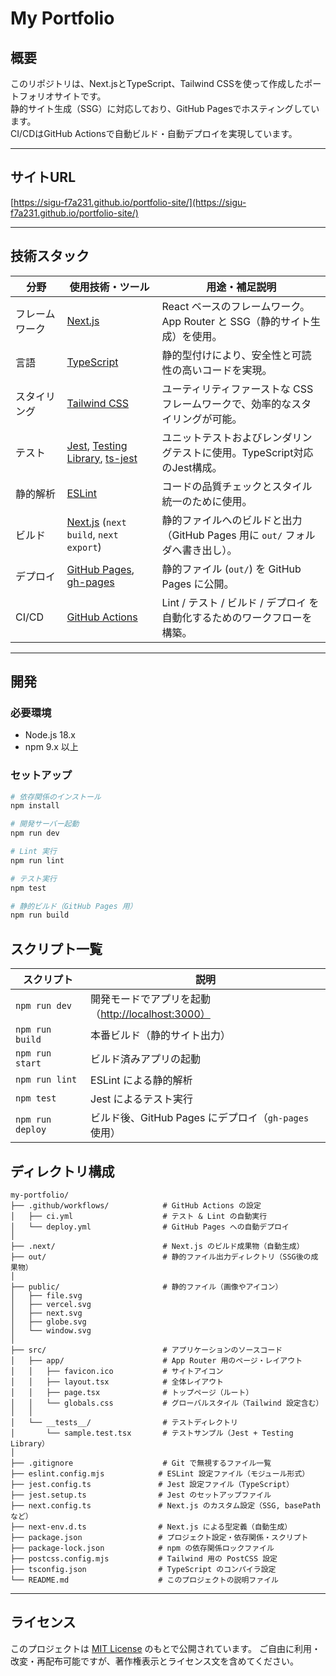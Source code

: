# My Portfolio

## 概要

このリポジトリは、Next.jsとTypeScript、Tailwind CSSを使って作成したポートフォリオサイトです。  
静的サイト生成（SSG）に対応しており、GitHub Pagesでホスティングしています。  
CI/CDはGitHub Actionsで自動ビルド・自動デプロイを実現しています。

---

## サイトURL

[https://sigu-f7a231.github.io/portfolio-site/](https://sigu-f7a231.github.io/portfolio-site/)

---

## 技術スタック


| 分野         | 使用技術・ツール              | 用途・補足説明                                                                 |
|--------------|-------------------------------|--------------------------------------------------------------------------------|
| フレームワーク | [Next.js](https://nextjs.org/) | React ベースのフレームワーク。App Router と SSG（静的サイト生成）を使用。 |
| 言語         | [TypeScript](https://www.typescriptlang.org/) | 静的型付けにより、安全性と可読性の高いコードを実現。                         |
| スタイリング | [Tailwind CSS](https://tailwindcss.com/) | ユーティリティファーストな CSS フレームワークで、効率的なスタイリングが可能。|
| テスト       | [Jest](https://jestjs.io/), [Testing Library](https://testing-library.com/), [ts-jest](https://kulshekhar.github.io/ts-jest/) | ユニットテストおよびレンダリングテストに使用。TypeScript対応のJest構成。     |
| 静的解析     | [ESLint](https://eslint.org/) | コードの品質チェックとスタイル統一のために使用。                            |
| ビルド       | [Next.js](https://nextjs.org/) (`next build`, `next export`) | 静的ファイルへのビルドと出力（GitHub Pages 用に `out/` フォルダへ書き出し）。 |
| デプロイ     | [GitHub Pages](https://pages.github.com/), [gh-pages](https://www.npmjs.com/package/gh-pages) | 静的ファイル (`out/`) を GitHub Pages に公開。                              |
| CI/CD        | [GitHub Actions](https://github.com/features/actions) | Lint / テスト / ビルド / デプロイ を自動化するためのワークフローを構築。     |

---

## 開発

### 必要環境

- Node.js 18.x
- npm 9.x 以上

### セットアップ

```bash
# 依存関係のインストール
npm install

# 開発サーバー起動
npm run dev

# Lint 実行
npm run lint

# テスト実行
npm test

# 静的ビルド（GitHub Pages 用）
npm run build
```


## スクリプト一覧
| スクリプト            | 説明                                                            |
| ---------------- | ------------------------------------------------------------- |
| `npm run dev`    | 開発モードでアプリを起動（[http://localhost:3000）](http://localhost:3000）) |
| `npm run build`  | 本番ビルド（静的サイト出力）                                                |
| `npm run start`  | ビルド済みアプリの起動                                                   |
| `npm run lint`   | ESLint による静的解析                                                |
| `npm test`       | Jest によるテスト実行                                                 |
| `npm run deploy` | ビルド後、GitHub Pages にデプロイ（`gh-pages` 使用）                        |


## ディレクトリ構成
```text
my-portfolio/
├── .github/workflows/            # GitHub Actions の設定
│   ├── ci.yml                    # テスト & Lint の自動実行
│   └── deploy.yml                # GitHub Pages への自動デプロイ
│
├── .next/                        # Next.js のビルド成果物（自動生成）
├── out/                          # 静的ファイル出力ディレクトリ（SSG後の成果物）
│
├── public/                       # 静的ファイル（画像やアイコン）
│   ├── file.svg
│   ├── vercel.svg
│   ├── next.svg
│   ├── globe.svg
│   └── window.svg
│
├── src/                          # アプリケーションのソースコード
│   ├── app/                      # App Router 用のページ・レイアウト
│   │   ├── favicon.ico           # サイトアイコン
│   │   ├── layout.tsx            # 全体レイアウト
│   │   ├── page.tsx              # トップページ（ルート）
│   │   └── globals.css           # グローバルスタイル（Tailwind 設定含む）
│   │
│   └── __tests__/                # テストディレクトリ
│       └── sample.test.tsx       # テストサンプル（Jest + Testing Library）
│
├── .gitignore                    # Git で無視するファイル一覧
├── eslint.config.mjs            # ESLint 設定ファイル（モジュール形式）
├── jest.config.ts               # Jest 設定ファイル（TypeScript）
├── jest.setup.ts                # Jest のセットアップファイル
├── next.config.ts               # Next.js のカスタム設定（SSG, basePath など）
├── next-env.d.ts                # Next.js による型定義（自動生成）
├── package.json                 # プロジェクト設定・依存関係・スクリプト
├── package-lock.json            # npm の依存関係ロックファイル
├── postcss.config.mjs           # Tailwind 用の PostCSS 設定
├── tsconfig.json                # TypeScript のコンパイラ設定
└── README.md                    # このプロジェクトの説明ファイル

```

---


## ライセンス

このプロジェクトは [MIT License](LICENSE) のもとで公開されています。
ご自由に利用・改変・再配布可能ですが、著作権表示とライセンス文を含めてください。